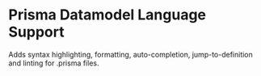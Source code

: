 # Prisma Datamodel Language Support

Adds syntax highlighting, formatting, auto-completion, jump-to-definition and linting for .prisma files.

